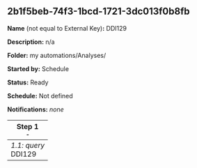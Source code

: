 ## 2b1f5beb-74f3-1bcd-1721-3dc013f0b8fb

**Name** (not equal to External Key)**:** DDI129

**Description:** n/a

**Folder:** my automations/Analyses/

**Started by:** Schedule

**Status:** Ready

**Schedule:** Not defined

**Notifications:** _none_


| Step 1<br>_<small>-</small>_ |
| --- |
| _1.1: query_<br>DDI129 |
